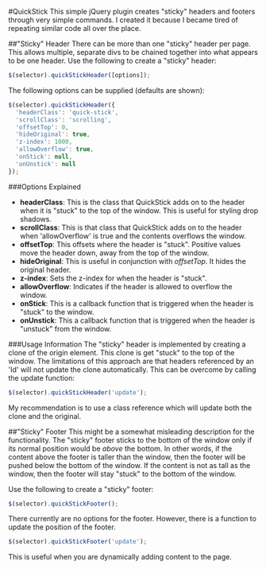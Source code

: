 #QuickStick
This simple jQuery plugin creates "sticky" headers and footers through very simple commands. I created it because I became tired of repeating similar code all over the place.

##"Sticky" Header
There can be more than one "sticky" header per page. This allows multiple, separate divs to be chained together into what appears to be one header. Use the following to create a "sticky" header:
```javascript
$(selector).quickStickHeader([options]);
```
The following options can be supplied (defaults are shown):
```javascript
$(selector).quickStickHeader({
  'headerClass': 'quick-stick',
  'scrollClass': 'scrolling',
  'offsetTop': 0,
  'hideOriginal': true,
  'z-index': 1000,
  'allowOverflow': true,
  'onStick': null,
  'onUnstick': null
});
```
###Options Explained
- __headerClass__: This is the class that QuickStick adds on to the header when it is "stuck" to the top of the window. This is useful for styling drop shadows.
- __scrollClass__: This is that class that QuickStick adds on to the header when 'allowOverflow' is true and the contents overflows the window.
- __offsetTop__: This offsets where the header is "stuck". Positive values move the header down, away from the top of the window. 
- __hideOriginal__: This is useful in conjunction with _offsetTop_. It hides the original header.
- __z-index__: Sets the z-index for when the header is "stuck".
- __allowOverflow__: Indicates if the header is allowed to overflow the window. 
- __onStick__: This is a callback function that is triggered when the header is "stuck" to the window.
- __onUnstick__: This a callback function that is triggered when the header is "unstuck" from the window.

###Usage Information
The "sticky" header is implemented by creating a clone of the origin element. This clone is get "stuck" to the top of the window. The limitations of this approach are that headers referenced by an 'Id' will not update the clone automatically. This can be overcome by calling the update function:
```javascript
$(selector).quickStickHeader('update');
```
My recommendation is to use a class reference which will update both the clone and the original.

##"Sticky" Footer
This might be a somewhat misleading description for the functionality. The "sticky" footer sticks to the bottom of the window only if its normal position would be _above_ the bottom. In other words, if the content above the footer is taller than the window, then the footer will be pushed below the bottom of the window. If the content is not as tall as the window, then the footer will stay "stuck" to the bottom of the window.

Use the following to create a "sticky" footer:
```javascript
$(selector).quickStickFooter();
```
There currently are no options for the footer. However, there is a function to update the position of the footer.
```javascript
$(selector).quickStickFooter('update');
```
This is useful when you are dynamically adding content to the page.